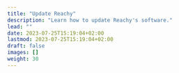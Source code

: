 ```yaml
---
title: "Update Reachy"
description: "Learn how to update Reachy's software."
lead: ""
date: 2023-07-25T15:19:04+02:00
lastmod: 2023-07-25T15:19:04+02:00
draft: false
images: []
weight: 30
---
```

